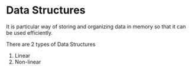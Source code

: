 # Data Structures

It is particular way of storing and organizing data in memory so that it can be used efficiently.

There are 2 types of Data Structures

1. Linear
2. Non-linear
